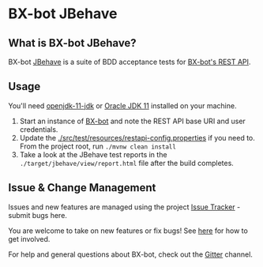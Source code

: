 # BX-bot JBehave

## What is BX-bot JBehave?
BX-bot [JBehave](https://jbehave.org/) is a suite of BDD acceptance tests for [BX-bot's REST API](https://github.com/gazbert/bxbot).

## Usage
You'll need [openjdk-11-jdk](http://openjdk.java.net/projects/jdk/11/) or 
[Oracle JDK 11](https://www.oracle.com/technetwork/java/javase/downloads/jdk11-downloads-5066655.html) installed on your machine.
 
1. Start an instance of [BX-bot](https://github.com/gazbert/bxbot) and note the REST API base URI and user credentials.
1. Update the [./src/test/resources/restapi-config.properties](./src/test/resources/restapi-config.properties) if you need to.
From the project root, run `./mvnw clean install`
1. Take a look at the JBehave test reports in the `./target/jbehave/view/report.html` file after the build completes.

## Issue & Change Management
Issues and new features are managed using the project [Issue Tracker](https://github.com/gazbert/bxbot-jbehave/issues) -
submit bugs here.

You are welcome to take on new features or fix bugs! See [here](CONTRIBUTING.md) for how to get involved. 

For help and general questions about BX-bot, check out the [Gitter](https://gitter.im/BX-bot/Lobby) channel.

